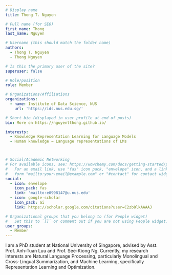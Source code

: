 ```yaml
---
# Display name
title: Thong T. Nguyen

# Full name (for SEO)
first_name: Thong
last_name: Nguyen

# Username (this should match the folder name)
authors:
  - Thong T. Nguyen
  - Thong Nguyen

# Is this the primary user of the site?
superuser: false

# Role/position
role: Member

# Organizations/Affiliations
organizations:
  - name: Institute of Data Science, NUS
    url: 'https://ids.nus.edu.sg/'

# Short bio (displayed in user profile at end of posts)
bio: More on https://nguyentthong.github.io/

interests:
  - Knowledge Representation Learning for Language Models
  - Human knowledge → Language representations of LMs



# Social/Academic Networking
# For available icons, see: https://wowchemy.com/docs/getting-started/page-builder/#icons
#   For an email link, use "fas" icon pack, "envelope" icon, and a link in the
#   form "mailto:your-email@example.com" or "#contact" for contact widget.
social:
  - icon: envelope
    icon_pack: fas
    link: 'mailto:e0998147@u.nus.edu'
  - icon: google-scholar
    icon_pack: ai
    link: https://scholar.google.com/citations?user=C2zb0lkAAAAJ

# Organizational groups that you belong to (for People widget)
#   Set this to `[]` or comment out if you are not using People widget.
user_groups:
  - Member
---
```


I am a PhD student at National University of Singapore, advised by Asst. Prof. Anh-Tuan Luu and Prof. See-Kiong Ng. Currently, my research interests are Natural Language Processing, particularly Monolingual and Cross-Lingual Summarization, and Machine Learning, specifically Representation Learning and Optimization.
